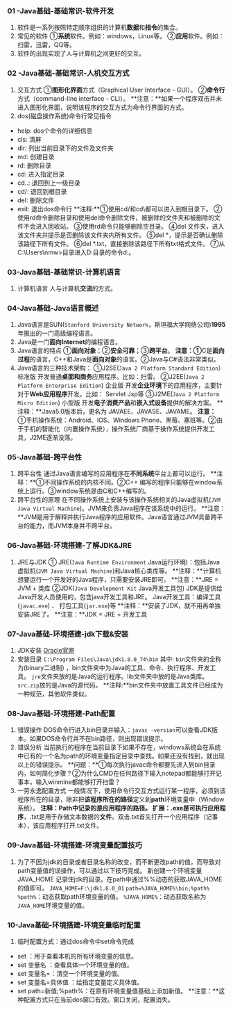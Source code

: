 ### 01 -Java基础-基础常识-软件开发
1. 软件是一系列按照特定顺序组织的计算机**数据**和**指令**的集合。
2. 常见的软件
①**系统**软件。例如：windows，Linux等。
②**应用**软件。例如：扫雷，迅雷，QQ等。
3. 软件的出现实现了人与计算机之间更好的交互。

### 02 -Java基础-基础常识-人机交互方式
1. 交互方式
①**图形化界面**方式（Graphical User Interface - GUI）。
②**命令行**方式（command-line interface - CLI）。
**注意：**如果一个程序双击并未进入图形化界面，说明该程序的交互方式为命令行界面的方式。
2. dos(磁盘操作系统)命令行常见指令
  * help:	dos个命令的详细信息
  * cls: 	清屏
  * dir:	列出当前目录下的文件及文件夹 
  * md: 	创建目录
  * rd: 	删除目录
  * cd: 	进入指定目录
  * cd..:	退回到上一级目录
  * cd/: 	退回到根目录
  * del: 	删除文件
  * exit: 	退出dos命令行 
**注释:**①使用cd/和cd\都可以进入到根目录下。
②使用rd命令删除目录和使用del命令删除文件，被删除的文件夹和被删除的文件不会进入回收站。
③使用rd命令只能够删除空目录。
④del 文件夹，进入该文件夹并提示是否删除该文件夹内所有文件。
⑤del \*，提示是否确认删除该路径下所有文件。
⑥del \*.txt，直接删除该路径下所有txt格式文件。
⑦从C:\Users\nmw>目录进入D:目录的命令d:。 
 
### 03-Java基础-基础常识-计算机语言
1. 计算机语言
人与计算机**交流**的方式。

### 04-Java基础-Java语言概述
1. Java语言是SUN(`Stanford University Network`，斯坦福大学网络公司)**1995**年推出的一门高级编程语言。
2. Java是一门**面向Internet**的编程语言。
3. Java语言的特点
①**面向对象**；②**安全可靠**；③**跨平台**。
**注意：①**C是**面向过程**的语言，C++和Java是**面向对象**的语言。②Java与C#语法非常类似。
4. Java语言的三种技术架构： 
①J2SE(`Java 2 Platform Standard Edition`）标准版
 开发普通**桌面和商务**应用程序。比如：扫雷。
②J2EE(`Java 2 Platform Enterprise Edition`) 企业版
开发**企业环境**下的应用程序，主要针对于**Web应用程序**开发。比如： Servlet Jsp等
③J2ME(`Java 2 Platform Micro Edition`) 小型版
开发**电子消费产品**和**嵌入式设备**提供的解决方案。
**注释：**Java5.0版本后，更名为 JAVAEE、JAVASE、JAVAME。
**注意：** ①手机操作系统：Android、iOS、Windows Phone、黑莓、塞班等。②由于手机的智能化（内置操作系统），操作系统厂商基于操作系统提供开发工具，J2ME逐渐没落。

### 05-Java基础-跨平台性
1. 跨平台性
通过Java语言编写的应用程序在**不同系统**平台上都可以运行。
**注释：**①不同操作系统的内核不同。②C++ 编写的程序只能够在window系统上运行。③window系统是由C和C++编写的。
2. 跨平台性的原理
在不同操作系统上安装与该操作系统相关的Java虚拟机(`JVM Java Virtual Machine`)。JVM来负责Java程序在该系统中的运行。
**注意：**JVM是用于解释并执行Java程序的应用软件。Java语言通过JVM具备跨平台的能力，而JVM本身并不跨平台。

### 06-Java基础-环境搭建-了解JDK&JRE
1. JRE与JDK
① JRE(`Java Runtime Environment` 
Java运行环境)：包括Java虚拟机(`JVM Java Virtual Machine`)和Java核心类库等。
**注释：**计算机想要运行一个开发好的Java程序，只需要安装JRE即可。
**注意：**JRE = JVM + 类库
②JDK(`Java Development Kit` Java开发工具包)
JDK是提供给Java开发人员使用的，包含java开发工具和JRE。
Java开发工具：编译工具(`javac.exe`) 、 打包工具(`jar.exe`)等
**注释：**安装了JDK，就不用再单独安装JRE了。
**注意：**JDK = JRE + 开发工具

### 07-Java基础-环境搭建-jdk下载&安装
1. JDK安装
[Oracle官网](http://www.oracle.com)
2. 安装目录
`C:\Program Files\Java\jdk1.8.0_74\bin`
其中: `bin`文件夹的全称为(binary二进制) ，bin文件夹中为Java的工具、命令、执行程序、开发工具。
`jre`文件夹放的是Java的运行程序。lib文件夹中放的是Java类库。`src.zip`放的是Java的源代码。
**注释:**bin文件夹中放置工具文件已经成为一种规范，其他软件类似。

### 08-Java基础-环境搭建-Path配置

1. 错误操作
DOS命令行进入bin目录并输入：`javac -version`可以查看JDK版本。如果DOS命令行并不在bin路径，则出现错误提示。
2. 错误分析
当前执行的程序在当前目录下如果不存在，windows系统会在系统中已有的一个名为path的环境变量指定目录中查找。如果还没有找到，就出现以上的错误提示。
**问题：**①每次执行javac命令都要先进入到bin目录内，如何简化步骤？②为什么CMD在任何路径下输入notepad都能够打开记事本，输入winmine都能够打开扫雷？
3. 一劳永逸配置方式
一般情况下，使用命令行交互方式运行某一程序，必须到该程序所在的目录，除非把**该程序所在的路径**定义到**path**环境变量中（Window系统）。
**注释：**Path中记录的是应用程序的路径。
**扩展：**.exe是可执行**应用程序**，.txt是用于存储文本数据的**文件**。双击.txt首先打开一个应用程序（记事本），该应用程序打开.txt文件。

### 09-Java基础-环境搭建-环境变量配置技巧
1. 为了不因为jdk的目录或者目录名称的改变，而不断更改path的值，而导致对path变量值的误操作，可以通过以下技巧完成。
新创建一个环境变量 JAVA_HOME 记录住jdk的目录。在path中通过%%动态的获取JAVA_HOME的值即可。
`JAVA_HOME=F:\jdk1.6.0_01`
`path=%JAVA_HOME%\bin;%path%`
`%path%`：动态获取path环境变量的值。
`%JAVA_HOME%`：动态获取名称为`JAVA_HOME`环境变量的值。

### 10-Java基础-环境搭建-环境变量临时配置
1. 临时配置方式：通过dos命令中set命令完成
 * set ：用于查看本机的所有环境变量的信息。
 * set  变量名 ：查看具体一个环境变量的值。
 * set  变量名=：清空一个环境变量的值。
 * set  变量名=具体值 ：给指定变量定义具体值。
 * set  path=新值;%path%：在原有环境变量值基础上添加新值。
**注意：**这种配置方式只在当前dos窗口有效。窗口关闭，配置消失。
